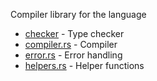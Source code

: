 Compiler library for the language

-   [checker](checker.rs) - Type checker
-   [compiler.rs](compiler.rs) - Compiler
-   [error.rs](error.rs) - Error handling
-   [helpers.rs](helpers.rs) - Helper functions
